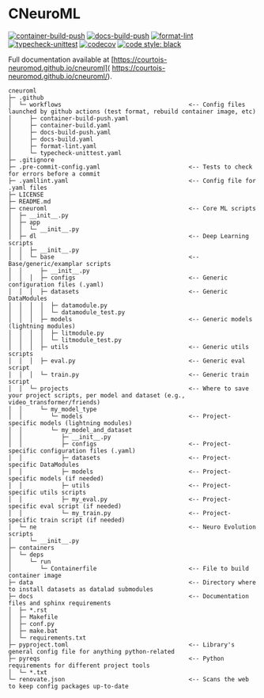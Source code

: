 # CNeuroML

[![container-build-push](
    https://github.com/courtois-neuromod/cneuroml/actions/workflows/container-build-push.yaml/badge.svg)](
        https://github.com/courtois-neuromod/cneuroml/actions/workflows/container-build-push.yaml)
[![docs-build-push](
    https://github.com/courtois-neuromod/cneuroml/actions/workflows/docs-build-push.yaml/badge.svg)](
        https://github.com/courtois-neuromod/cneuroml/actions/workflows/docs-build-push.yaml)
[![format-lint](
    https://github.com/courtois-neuromod/cneuroml/actions/workflows/format-lint.yaml/badge.svg)](
        https://github.com/courtois-neuromod/cneuroml/actions/workflows/format-lint.yaml)
[![typecheck-unittest](
    https://github.com/courtois-neuromod/cneuroml/actions/workflows/typecheck-unittest.yaml/badge.svg)](
        https://github.com/courtois-neuromod/cneuroml/actions/workflows/typecheck-unittest.yaml)
[![codecov](
    https://codecov.io/gh/courtois-neuromod/cneuroml/branch/main/graph/badge.svg?token=AN8GLFP9CB)](
        https://codecov.io/gh/courtois-neuromod/cneuroml)
[![code style: black](
    https://img.shields.io/badge/code%20style-black-000000.svg)](
        https://github.com/psf/black)

Full documentation available at [https://courtois-neuromod.github.io/cneuroml](
    https://courtois-neuromod.github.io/cneuroml/).


```
cneuroml
├─ .github
│  └─ workflows                                    <-- Config files launched by github actions (test format, rebuild container image, etc) 
│     ├─ container-build-push.yaml
│     ├─ container-build.yaml
│     ├─ docs-build-push.yaml
│     ├─ docs-build.yaml
│     ├─ format-lint.yaml
│     └─ typecheck-unittest.yaml
├─ .gitignore
├─ .pre-commit-config.yaml                         <-- Tests to check for errors before a commit
├─ .yamllint.yaml                                  <-- Config file for .yaml files 
├─ LICENSE
├─ README.md
├─ cneuroml                                        <-- Core ML scripts 
│  ├─ __init__.py
│  ├─ app
│  │  └─ __init__.py
│  ├─ dl                                           <-- Deep Learning scripts 
│  │  ├─ __init__.py
│  │  └─ base                                      <-- Base/generic/examplar scripts 
│  │     ├─ __init__.py
│  │  │  ├─ configs                                <-- Generic configuration files (.yaml)
│  │  │  ├─ datasets                               <-- Generic DataModules
│  │  │  │  ├─ datamodule.py
│  │  │  │  └─ datamodule_test.py
│  │  │  ├─ models                                 <-- Generic models (lightning modules)
│  │  │  │  ├─ litmodule.py
│  │  │  │  └─ litmodule_test.py
│  │  │  ├─ utils                                  <-- Generic utils scripts
│  │  │  ├─ eval.py                                <-- Generic eval script
│  │  │  └─ train.py                               <-- Generic train script
│  │  └─ projects                                  <-- Where to save your project scripts, per model and dataset (e.g., video_transformer/friends)
│  │     └─ my_model_type
│  │        └─ models                              <-- Project-specific models (lightning modules)
│  │        └─ my_model_and_dataset
│  │           ├─ __init__.py
│  │           ├─ configs                          <-- Project-specific configuration files (.yaml)
│  │           ├─ datasets                         <-- Project-specific DataModules
│  │           ├─ models                           <-- Project-specific models (if needed)
│  │           ├─ utils                            <-- Project-specific utils scripts
│  │           ├─ my_eval.py                       <-- Project-specific eval script (if needed)
│  │           └─ my_train.py                      <-- Project-specific train script (if needed)
│  └─ ne                                           <-- Neuro Evolution scripts 
│     └─ __init__.py
├─ containers
│  └─ deps
│     └─ run
│        └─ Containerfile                          <-- File to build container image 
├─ data                                            <-- Directory where to install datasets as datalad submodules  
├─ docs                                            <-- Documentation files and sphinx requirements
│  ├─ *.rst
│  ├─ Makefile
│  ├─ conf.py
│  ├─ make.bat
│  └─ requirements.txt
├─ pyproject.toml                                  <-- Library's general config file for anything python-related 
├─ pyreqs                                          <-- Python requirements for different project tools
│  └─ *.txt
└─ renovate.json                                   <-- Scans the web to keep config packages up-to-date  
